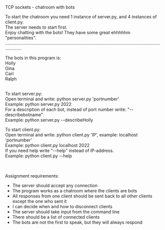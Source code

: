 TCP sockets  - chatroom with bots

To start the chatroom you need 1 instance of server.py, and 4 instances of client.py. \
The server needs to start first. \
Enjoy chatting with the bots! They have some great ehhhhhm "personalities". \
.........................................................................................................................................

The bots in this program is: \
Holly \
Gina \
Carl \
Ralph 

\
To start server.py: \
Open terminal and write: python server.py 'portnumber' \
Example: python server.py 2022 \
For a description of each bot, instead of port number write: "--describebotname". \
Example: python server.py --describeHolly

To start client.py: \
Open terminal and write: python client.py 'IP', example: localhost 'portnumber' \
Example: python client.py localhost 2022 \
If you need help write "--help" instead of IP-address. \
Example: python client.py --help

 

\
\
Assignment requirements:

- The server should accept any connection
- The program works as a chatroom where the clients are bots
- All responses from one client should be sent back to all other clients except the one who sent it
- I can decide when and how to disconnect clients
- The server should take input from the command line
- There should be a list of connected clients
- The bots are not the first to speak, but they will always respond
